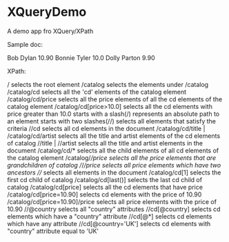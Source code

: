 XQueryDemo
==========

A demo app fro XQuery/XPath

Sample doc:

<?xml version="1.0" encoding="ISO-8859-1"?>
<catalog>
  <cd country="USA">
    <title>Empire Burlesque</title>
    <artist>Bob Dylan</artist>
    <price>10.90</price>
  </cd>
  <cd country="UK">
    <title>Hide your heart</title>
    <artist>Bonnie Tyler</artist>
    <price>10.0</price>
  </cd>
  <cd country="USA">
    <title>Greatest Hits</title>
    <artist>Dolly Parton</artist>
    <price>9.90</price>
  </cd>
</catalog>

XPath:

/    selects the root element
/catalog	       selects the elements under /catalog
/catalog/cd	selects all the 'cd' elements of the catalog element
/catalog/cd/price	selects all the price elements of all the cd elements of the catalog element
/catalog/cd[price>10.0]	selects all the cd elements with price greater than 10.0
starts with a slash(/)	represents an absolute path to an element
starts with two slashes(//)	selects all elements that satisfy the criteria
//cd	selects all cd elements in the document
/catalog/cd/title | /catalog/cd/artist	selects all the title and artist elements of the cd elements of catalog
//title | //artist	selects all the title and artist elements in the document
/catalog/cd/*	selects all the child elements of all cd elements of the catalog element
/catalog/*/price	selects all the price elements that are grandchildren of catalog
/*/*/price	selects all price elements which have two ancestors
//*	selects all elements in the document
/catalog/cd[1]	selects the first cd child of catalog
/catalog/cd[last()]	selects the last cd child of catalog
/catalog/cd[price]	selects all the cd elements that have price
/catalog/cd[price=10.90]	selects cd elements with the price of 10.90
/catalog/cd[price=10.90]/price	selects all price elements with the price of 10.90
//@country	selects all "country" attributes
//cd[@country]	selects cd elements which have a "country" attribute
//cd[@*]	selects cd elements which have any attribute
//cd[@country='UK']	selects cd elements with "country" attribute equal to 'UK'
